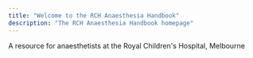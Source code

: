 ```yaml
---
title: "Welcome to the RCH Anaesthesia Handbook"
description: "The RCH Anaesthesia Handbook homepage"
---
```

A resource for anaesthetists at the Royal Children's Hospital, Melbourne
